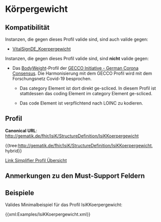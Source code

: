 # Körpergewicht

## Kompatibilität

Instanzen, die gegen dieses Profil valide sind, sind auch valide gegen:

* [VitalSignDE_Koerpergewicht](http://fhir.de/StructureDefinition/observation-de-vitalsign-koerpergewicht)

Instanzen, die gegen dieses Profil valide sind, sind **nicht** valide gegen:

* Das [BodyWeight](https://www.netzwerk-universitaetsmedizin.de/fhir/StructureDefinition/body-weight)-Profil der [GECCO Initiative - German Corona Consensus](https://simplifier.net/forschungsnetzcovid-19). Die Harmonisierung mit dem GECCO Profil wird mit dem Forschungsnetz Covid-19 besprochen.

  * Das category Element ist dort direkt ge-scliced. In diesem Profil ist stattdessen das coding Element im category Element ge-scliced.

  * Das code Element ist verpflichtend nach LOINC zu kodieren.

## Profil

**Canonical URL**: http://gematik.de/fhir/IsiK/StructureDefinition/IsiKKoerpergewicht

{{tree:http://gematik.de/fhir/IsiK/StructureDefinition/IsiKKoerpergewicht, hybrid}}

[Link Simplifier Profil Übersicht](http://gematik.de/fhir/IsiK/StructureDefinition/IsiKKoerpergewicht)

## Anmerkungen zu den Must-Support Feldern

## Beispiele

Valides Minimalbeispiel für das Profil IsiKKoerpergewicht:

{{xml:Examples/IsiKKoerpergewicht.xml}}
